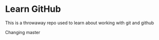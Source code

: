 # Learn GitHub

This is a throwaway repo used to learn about working with git and github

Changing master 
